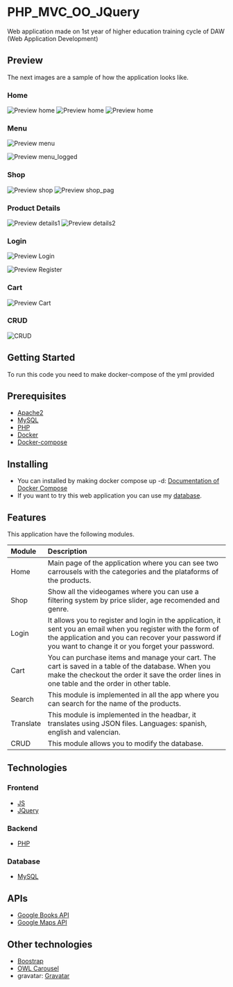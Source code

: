 # PHP_MVC_OO_JQuery
Web application made on 1st year of higher education training cycle of DAW (Web Application Development)

## Preview
The next images are a sample of how the application looks like.

### Home
![Preview home](https://user-images.githubusercontent.com/76181286/122332034-14423900-cf36-11eb-9d3f-a24ebdc66127.png)
![Preview home](https://user-images.githubusercontent.com/76181286/122331143-a47f7e80-cf34-11eb-89e1-5856f56b0fc8.png)
![Preview home](https://user-images.githubusercontent.com/76181286/122331291-ddb7ee80-cf34-11eb-9615-c0eb90e32ef3.png)

### Menu
![Preview menu](https://user-images.githubusercontent.com/76181286/132520497-601f5b6d-16c0-47cc-8982-3fea40c2d08f.png)

![Preview menu_logged](https://user-images.githubusercontent.com/76181286/132520491-793fdb65-b063-44e3-94e1-277c3233a671.png)

### Shop
![Preview shop](https://user-images.githubusercontent.com/76181286/132520424-7771a1c5-0071-4d00-94c6-d6edcb52a37a.png)
![Preview shop_pag](https://user-images.githubusercontent.com/76181286/132520345-093f6ab9-03cf-4354-a143-fe05d42cd054.png)

### Product Details
![Preview details1](https://user-images.githubusercontent.com/76181286/132520293-785946d1-3907-45b3-b1d6-7474273a395d.png)
![Preview details2](https://user-images.githubusercontent.com/76181286/132520233-2b46b868-39eb-497d-9be7-079a06009c45.png)

### Login
![Preview Login](https://user-images.githubusercontent.com/76181286/132520143-b2f2762e-1a6e-458a-ad94-4e02be2713c2.png)

![Preview Register](https://user-images.githubusercontent.com/76181286/132519952-ad57e6a9-6c50-4a26-b0dd-a31693ca11a3.png)

### Cart
![Preview Cart](https://user-images.githubusercontent.com/76181286/122331147-a5181500-cf34-11eb-8cc4-7cec6b3a2d15.png)

### CRUD
![CRUD](https://user-images.githubusercontent.com/76181286/132522609-90a8085c-0aaf-45c6-be4a-9bf0a1f38435.png)

## Getting Started
To run this code you need to make docker-compose of the yml provided

## Prerequisites
* [Apache2](https://httpd.apache.org/)
* [MySQL](https://www.mysql.com/)
* [PHP](https://www.php.net/)
* [Docker](https://www.docker.com/)
* [Docker-compose](https://docs.docker.com/compose/)

## Installing
* You can installed by making docker compose up -d: [Documentation of Docker Compose](https://docs.docker.com/compose/)
* If you want to try this web application you can use my [database](https://github.com/SantiSL5/ANGULARJS_FW_PHP_MVC_OO/blob/master/backend/BBDD/BBDD.sql).

## Features
This application have the following modules.

Module | Description
:--- | :---
Home | Main page of the application where you can see two carrousels with the categories and the plataforms of the products.
Shop | Show all the videogames where you can use a filtering system by price slider, age recomended and genre.
Login | It allows you to register and login in the application, it sent you an email when you register with the form of the application and you can recover your password if you want to change it or you forget your password.
Cart | You can purchase items and manage your cart. The cart is saved in a table of the database. When you make the checkout the order it save the order lines in one table and the order in other table.
Search | This module is implemented in all the app where you can search for the name of the products.
Translate | This module is implemented in the headbar, it translates using JSON files. Languages: spanish, english and valencian.
CRUD | This module allows you to modify the database.

## Technologies

### Frontend
* [JS](https://developer.mozilla.org/es/docs/Web/JavaScript)
* [JQuery](https://jquery.com/)
### Backend
* [PHP](https://www.php.net/)
### Database
* [MySQL](https://www.mysql.com/)

## APIs
* [Google Books API](https://developers.google.com/books)
* [Google Maps API](https://developers.google.com/maps/)

## Other technologies
* [Boostrap](https://getbootstrap.com/)
* [OWL Carousel](https://owlcarousel2.github.io/OwlCarousel2/)
* gravatar: [Gravatar](https://es.gravatar.com/)

